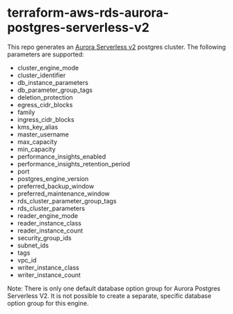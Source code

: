 # terraform-aws-rds-aurora-postgres-serverless-v2

This repo generates an [Aurora Serverless v2](https://docs.aws.amazon.com/AmazonRDS/latest/AuroraUserGuide/aurora-serverless-v2.html) postgres cluster. The following parameters are supported:

- cluster_engine_mode
- cluster_identifier
- db_instance_parameters
- db_parameter_group_tags
- deletion_protection
- egress_cidr_blocks
- family
- ingress_cidr_blocks
- kms_key_alias
- master_username
- max_capacity
- min_capacity
- performance_insights_enabled
- performance_insights_retention_period
- port
- postgres_engine_version
- preferred_backup_window
- preferred_maintenance_window
- rds_cluster_parameter_group_tags
- rds_cluster_parameters
- reader_engine_mode
- reader_instance_class
- reader_instance_count
- security_group_ids
- subnet_ids
- tags
- vpc_id
- writer_instance_class
- writer_instance_count

Note: There is only one default database option group for Aurora Postgres Serverless V2. It is not possible to create a separate, specific database option group for this engine. 